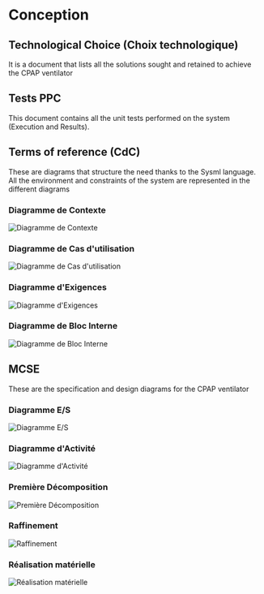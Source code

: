 
# Conception

## Technological Choice (Choix technologique)

It is a document that lists all the solutions sought and retained to achieve the CPAP ventilator

## Tests PPC

This document contains all the unit tests performed on the system (Execution and Results).

## Terms of reference (CdC)

These are diagrams that structure the need thanks to the Sysml language. All the environment and constraints of the system are represented in the different diagrams

### Diagramme de Contexte
![Diagramme de Contexte](https://github.com/LoanBoutry/MakAir_Ptech/blob/main/Conception/CdC-Diagramme%20Contexte.png)

### Diagramme de Cas d'utilisation
![Diagramme de Cas d'utilisation](https://github.com/LoanBoutry/MakAir_Ptech/blob/main/Conception/CdC-Diagramme%20Cas%20D'utilisation.png)

### Diagramme d'Exigences
![Diagramme d'Exigences](https://github.com/LoanBoutry/MakAir_Ptech/blob/main/Conception/CdC-Diagramme%20d'Exigences.png)

### Diagramme de Bloc Interne
![Diagramme de Bloc Interne](https://github.com/LoanBoutry/MakAir_Ptech/blob/main/Conception/CdC-Diagramme%20de%20bloc%20interne.png)

## MCSE

These are the specification and design diagrams for the CPAP ventilator

### Diagramme E/S
![Diagramme E/S](https://github.com/LoanBoutry/MakAir_Ptech/blob/main/Conception/Diagramme_E-S.png)

### Diagramme d'Activité
![Diagramme d'Activité](https://github.com/LoanBoutry/MakAir_Ptech/blob/main/Conception/MCSE-Diagramme%20d'activit%C3%A9.png)

### Première Décomposition
![Première Décomposition](https://github.com/LoanBoutry/MakAir_Ptech/blob/main/Conception/MCSE-Premi%C3%A8re%20d%C3%A9composition.png)

### Raffinement
![Raffinement](https://github.com/LoanBoutry/MakAir_Ptech/blob/main/Conception/MCSE-Raffinement.png)

### Réalisation matérielle
![Réalisation matérielle](https://github.com/LoanBoutry/MakAir_Ptech/blob/main/Conception/MCSE-R%C3%A9alisation%20mat%C3%A9rielle.png)

